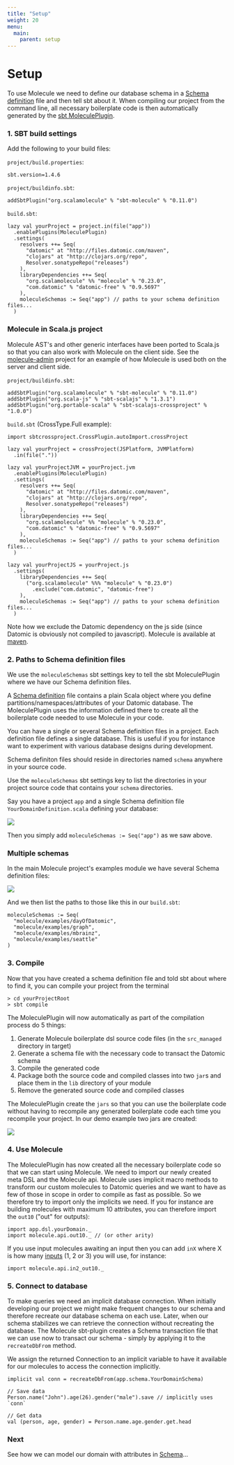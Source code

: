 ```yaml
---
title: "Setup"
weight: 20
menu:
  main:
    parent: setup
---
```


# Setup

To use Molecule we need to define our database schema in a [Schema definition](/manual/schema) file and then tell sbt about it. When compiling our project from the command line, all necessary boilerplate code is then automatically generated by the [sbt MoleculePlugin](https://github.com/scalamolecule/sbt-molecule).

### 1. SBT build settings

Add the following to your build files: 

`project/build.properties`:

```
sbt.version=1.4.6
```

`project/buildinfo.sbt`:

```
addSbtPlugin("org.scalamolecule" % "sbt-molecule" % "0.11.0")
```

`build.sbt`:

```
lazy val yourProject = project.in(file("app"))
  .enablePlugins(MoleculePlugin)
  .settings(
    resolvers ++= Seq(
      "datomic" at "http://files.datomic.com/maven",
      "clojars" at "http://clojars.org/repo",
      Resolver.sonatypeRepo("releases")
    ),
    libraryDependencies ++= Seq(
      "org.scalamolecule" %% "molecule" % "0.23.0",
      "com.datomic" % "datomic-free" % "0.9.5697"
    ),
    moleculeSchemas := Seq("app") // paths to your schema definition files...
  )
```


### Molecule in Scala.js project

Molecule AST's and other generic interfaces have been ported to Scala.js so that you can also work with Molecule on the client side. See the [molecule-admin](https://github.com/scalamolecule/molecule-admin) project for an example of how Molecule is used both on the server and client side.

`project/buildinfo.sbt`:

```
addSbtPlugin("org.scalamolecule" % "sbt-molecule" % "0.11.0")
addSbtPlugin("org.scala-js" % "sbt-scalajs" % "1.3.1")
addSbtPlugin("org.portable-scala" % "sbt-scalajs-crossproject" % "1.0.0")
```

`build.sbt` (CrossType.Full example):

```
import sbtcrossproject.CrossPlugin.autoImport.crossProject

lazy val yourProject = crossProject(JSPlatform, JVMPlatform)
  .in(file("."))

lazy val yourProjectJVM = yourProject.jvm
  .enablePlugins(MoleculePlugin)
  .settings(
    resolvers ++= Seq(
      "datomic" at "http://files.datomic.com/maven",
      "clojars" at "http://clojars.org/repo",
      Resolver.sonatypeRepo("releases")
    ),
    libraryDependencies ++= Seq(
      "org.scalamolecule" %% "molecule" % "0.23.0",
      "com.datomic" % "datomic-free" % "0.9.5697"
    ),
    moleculeSchemas := Seq("app") // paths to your schema definition files...
  )

lazy val yourProjectJS = yourProject.js
  .settings(
    libraryDependencies ++= Seq(
      ("org.scalamolecule" %%% "molecule" % "0.23.0")
        .exclude("com.datomic", "datomic-free")
    ),
    moleculeSchemas := Seq("app") // paths to your schema definition files...
  )
```
Note how we exclude the Datomic dependency on the js side (since Datomic is obviously not 
compiled to javascript).
Molecule is available at [maven]((https://repo1.maven.org/maven2/org/scalamolecule/)).

### 2. Paths to Schema definition files

We use the `moleculeSchemas` sbt settings key to tell the sbt MoleculePlugin where we have our Schema definition files.

A [Schema definition](/manual/schema) file contains a plain Scala object where you define partitions/namespaces/attributes of your Datomic database. The MoleculePlugin uses the information defined there to create all the boilerplate code needed to use Molecule in your code.

You can have a single or several Schema definition files in a project. Each definition file defines a single database. This is useful if you for instance want to experiment with various database designs during development.

Schema definiton files should reside in directories named `schema` anywhere in your source code.

Use the `moleculeSchemas` sbt settings key to list the directories in your project source code that contains your `schema` directories.

Say you have a project `app` and a single Schema definition file `YourDomainDefinition.scala` defining your database:

![](/img/dirs1.png)

Then you simply add `moleculeSchemas := Seq("app")` as we saw above.

### Multiple schemas

In the main Molecule project's examples module we have several Schema definition files:

![](/img/dirs2.png)

And we then list the paths to those like this in our `build.sbt`:

```
moleculeSchemas := Seq(
  "molecule/examples/dayOfDatomic",
  "molecule/examples/graph",
  "molecule/examples/mbrainz",
  "molecule/examples/seattle"
)
```

### 3. Compile

Now that you have created a schema definition file and told sbt about where to find it, you can compile your project from the terminal

```
> cd yourProjectRoot
> sbt compile
```

The MoleculePlugin will now automatically as part of the compilation process do 5 things:

1. Generate Molecule boilerplate dsl source code files (in the `src_managed` directory in target)
2. Generate a schema file with the necessary code to transact the Datomic schema  
3. Compile the generated code
4. Package both the source code and compiled classes into two `jar`s and place them in the `lib` directory of your module
5. Remove the generated source code and compiled classes

The MoleculePlugin create the `jars` so that you can use the boilerplate code without having to recompile any generated boilerplate code each time you recompile your project. In our demo example two jars are created:

![](/img/dirs3.png)


### 4. Use Molecule

The MoleculePlugin has now created all the necessary boilerplate code so that we can start using Molecule. We need to import our newly created meta DSL and the Molecule api. Molecule uses implicit macro methods to transform our custom molecules to Datomic queries and we want to have as few of those in scope in order to compile as fast as possible. So we therefore try to import only the implicits we need. If you for instance are building molecules with maximum 10 attributes, you can therefore import the `out10` ("out" for outputs):
```
import app.dsl.yourDomain._
import molecule.api.out10._ // (or other arity)
```
If you use input molecules awaiting an input then you can add `inX` where X is how many [inputs](/manual/attributes/parameterized/) (1, 2 or 3) you will use, for instance:
```
import molecule.api.in2_out10._
```


### 5. Connect to database

To make queries we need an implicit database connection. When initially developing our project we might make frequent changes to our schema and therefore recreate our database schema on each use. Later, when our schema stabilizes we can retrieve the connection without recreating the database. The Molecule sbt-plugin creates a Schema transaction file that we can use now to transact our schema - simply by applying it to the `recreateDbFrom` method. 

We assign the returned Connection to an implicit variable to have it available for our molecules to access the connection implicitly.

```
implicit val conn = recreateDbFrom(app.schema.YourDomainSchema)

// Save data
Person.name("John").age(26).gender("male").save // implicitly uses `conn`

// Get data
val (person, age, gender) = Person.name.age.gender.get.head
```

### Next

See how we can model our domain with attributes in [Schema](/manual/schema/)...
